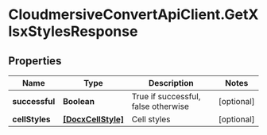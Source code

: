 # CloudmersiveConvertApiClient.GetXlsxStylesResponse

## Properties
Name | Type | Description | Notes
------------ | ------------- | ------------- | -------------
**successful** | **Boolean** | True if successful, false otherwise | [optional] 
**cellStyles** | [**[DocxCellStyle]**](DocxCellStyle.md) | Cell styles | [optional] 


